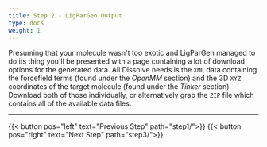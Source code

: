 ```yaml
---
title: Step 2 - LigParGen Output
type: docs
weight: 1
---
```


Presuming that your molecule wasn't too exotic and LigParGen managed to do its thing you'll be presented with a page containing a lot of download options for the generated data.  All Dissolve needs is the `XML` data containing the forcefield terms (found under the _OpenMM_ section) and the 3D `XYZ` coordinates of the target molecule (found under the _Tinker_ section). Download both of those individually, or alternatively grab the `ZIP` file which contains all of the available data files.



* * *
{{< button pos="left" text="Previous Step" path="step1/">}}
{{< button pos="right" text="Next Step" path="step3/">}}
